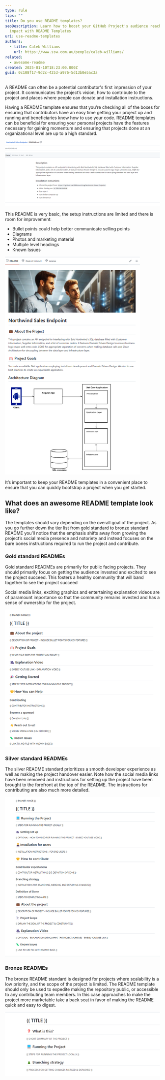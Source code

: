```yaml
---
type: rule
tips: ""
title: Do you use README templates?
seoDescription: Learn how to boost your GitHub Project's audience reach and
  impact with README Templates
uri: use-readme-templates
authors:
  - title: Caleb Williams
    url: https://www.ssw.com.au/people/caleb-williams/
related: 
  - awesome-readme
created: 2025-01-10T18:23:00.000Z
guid: 0c108f17-9d2c-4253-a976-5d13b0e5ac3a
---
```

A README can often be a potential contributor's first impression of your project. It communicates the project’s vision, how to contribute to the project and places where people can donate and installation instructions.

<!--endintro-->

Having a README template ensures that you’re checking all of the boxes for ensuring that contributors have an easy time getting your project up and running and beneficiaries know how to use your code.
README templates can be beneficial for ensuring your personal projects have the features necessary for gaining momentum and ensuring that projects done at an organizational level are up to a high standard.

![Figure: ❌ Bad example - README created without a template](bad-readme.png)

This README is very basic, the setup instructions are limited and there is room for improvement:

* Bullet points could help better communicate selling points
* Diagrams
* Photos and marketing material
* Multiple level headings
* Known Issues

![Figure: Good example - The ReadMe above clearly outlines the goals of the project and provides new developers with enough context to get started](good-readme.png)

It’s important to keep your README templates in a convenient place to ensure that you can quickly bootstrap a project when you get started.

## What does an awesome README template look like?

The templates should vary depending on the overall goal of the project. As you go further down the tier list from gold standard to bronze standard README  you’ll notice that the emphasis shifts away from growing the project’s social media presence and notoriety and instead focuses on the bare bones instructions required to run the project and contribute.

### Gold standard READMEs

Gold standard READMEs are primarily for public facing projects. They should primarily focus on getting the audience invested and excited to see the project succeed. This fosters a healthy community that will band together to see the project succeed

Social media links, exciting graphics and entertaining explanation videos are of paramount importance so that the community remains invested and has a sense of ownership for the project.

![Figure: A Gold standard README template](gold-standard-readme.png)

### Silver standard READMEs

The silver README standard prioritizes a smooth developer experience as well as making the project handover easier. Note how the social media links have been removed and instructions for setting up the project have been brought to the forefront at the top of the README. The instructions for contributing are also much more detailed.

![Figure: A Silver standard README](silver-standard-readme.png)

### Bronze READMEs

The bronze README standard is designed for projects where scalability is a low priority, and the scope of the project is limited. The README template should only be used to expedite making the repository public, or accessible to any contributing team members. In this case approaches to make the project more marketable take a back seat in favor of making the README quick and easy to digest.



![Figure: A Bronze standard README](bronze-standard-readme.png)
